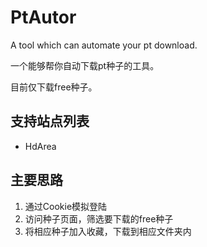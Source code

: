 # PtAutor
A tool which can automate your pt download.

一个能够帮你自动下载pt种子的工具。

目前仅下载free种子。

## 支持站点列表

 - HdArea
 
 ## 主要思路
1. 通过Cookie模拟登陆
2. 访问种子页面，筛选要下载的free种子
3. 将相应种子加入收藏，下载到相应文件夹内
 
 